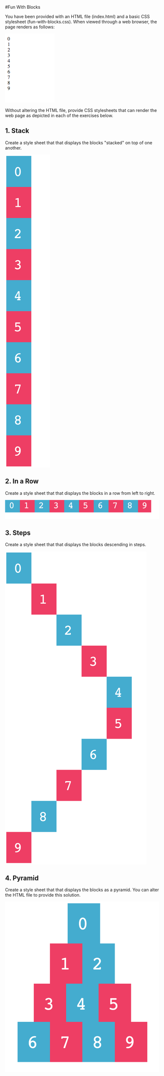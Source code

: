 #Fun With Blocks

You have been provided with an HTML file (index.html) and a basic CSS stylesheet (fun-with-blocks.css).  When viewed through a web browser, the page renders as follows:

![fun-with-blocks-index-html-no-css](instructions/fun-with-blocks-index-html-no-css.png)

Without altering the HTML file, provide CSS stylesheets that can render the web page as depicted in each of the exercises below.

## 1. Stack
Create a style sheet that that displays the blocks "stacked" on top of one another.

![fun-with-blocks-index-html-stack](instructions/fun-with-blocks-index-html-stack.png)

## 2. In a Row
Create a style sheet that that displays the blocks in a row from left to right.

![fun-with-blocks-index-html-in-a-row](instructions/fun-with-blocks-index-html-in-a-row.png)

## 3. Steps
Create a style sheet that that displays the blocks descending in steps.

![fun-with-blocks-index-html-steps](instructions/fun-with-blocks-index-html-steps.png)

## 4. Pyramid
Create a style sheet that that displays the blocks as a pyramid. You can alter the HTML file to provide this solution.

![fun-with-blocks-index-html-pyramid](instructions/fun-with-blocks-index-html-pyramid.png)